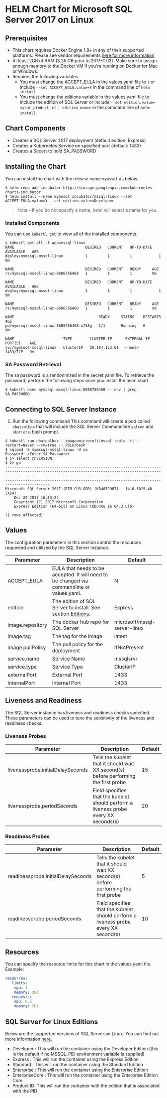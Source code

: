 # HELM Chart for Microsoft SQL Server 2017 on Linux

## Prerequisites
 * This chart requires Docker Engine 1.8+ in any of their supported platforms.  Please see vendor requirements [here for more information](https://docs.microsoft.com/en-us/sql/linux/quickstart-install-connect-docker).
 * At least 2GB of RAM (3.25 GB prior to 2017-CU2). Make sure to assign enough memory to the Docker VM if you're running on Docker for Mac or Windows.
 * Requires the following variables
   - You must change the ACCEPT_EULA in the values.yaml file to `Y` or include `--set ACCEPT_EULA.value=Y` in the command line of `helm install`
   - You must change the editions variable in the values.yaml file to include the edition of SQL Server or include `--set edition.value=<your_product_id | edition_name>` in the command line of `helm install`.

## Chart Components
 * Creates a SQL Server 2017 deployment (default edition: Express)
 * Creates a Kubernetes Service on specified port (default: 1433)
 * Creates a Secert to hold SA_PASSWORD

## Installing the Chart
You can install the chart with the release name `mymssql` as below.
```console
$ helm repo add incubator http://storage.googleapis.com/kubernetes-charts-incubator
$ helm install --name mymssql incubator/mssql-linux --set ACCEPT_EULA.value=Y --set edition.value=Developer
```
> Note - If you do not specify a name, helm will select a name for you.

### Installed Components
You can use `kubectl get` to view all of the installed components.

```console
$ kubectl get all -l app=mssql-linux
NAME                                DESIRED   CURRENT   UP-TO-DATE   AVAILABLE   AGE
deploy/mymssql-mssql-linux          1         1         1            1           9m

NAME                                DESIRED   CURRENT   READY     AGE
rs/mymssql-mssql-linux-8688756468   1         1         1         9m

NAME                                DESIRED   CURRENT   UP-TO-DATE   AVAILABLE   AGE
deploy/mymssql-mssql-linux          1         1         1            1           9m

NAME                                DESIRED   CURRENT   READY     AGE
rs/mymssql-mssql-linux-8688756468   1         1         1         9m

NAME                                      READY     STATUS    RESTARTS   AGE
po/mymssql-mssql-linux-8688756468-x758g   1/1       Running   0          9m

NAME                      TYPE        CLUSTER-IP      EXTERNAL-IP   PORT(S)    AGE
svc/mymssql-mssql-linux   ClusterIP   10.104.152.61   <none>        1433/TCP   9m

```

### SA Password Retrieval
The sa password is a randonmized in the secret.yaml file.  To retrieve the password, perform the following steps once you install the helm chart.
```console
$ kubectl exec mymssql-mssql-linux-8688756468 -- env | grep SA_PASSWORD
```

## Connecting to SQL Server Instance
1.  Run the following command
This command will create a pod called `dbatoolbox` that will include the SQL Server Commandline `sqlcmd` and start at a bash prompt.
```console
$ kubectl run dbatoolbox --image=microsoft/mssql-tools -ti --restart=Never --rm=true -- /bin/bash
$ sqlcmd -S mymssql-mssql-linux -U sa
Password: <Enter SA Password>
$ 1> select @@VERSION;
$ 2> go
------------------------------------------------------------------------------------------------------------------------------------------------------------------------------------------------------------------------------------------------------------------------------------------------------------
Microsoft SQL Server 2017 (RTM-CU3-GDR) (KB4052987) - 14.0.3015.40 (X64) 
	Dec 22 2017 16:13:22 
	Copyright (C) 2017 Microsoft Corporation
	Express Edition (64-bit) on Linux (Ubuntu 16.04.3 LTS)                                                                                                          

(1 rows affected)

```

## Values
The configuration parameters in this section control the resources requested and utilized by the SQL Server instance.

| Parameter | Description | Default |
| --------- | ----------- | ------- |
| ACCEPT_EULA | EULA that needs to be accepted.  It will need to be changed via commandline or values.yaml. | N |
| edition | The edition of SQL Server to install.  See section [Editions](#sql-server-for-linux-editions). | Express |
| image.repository | The docker hub repo for SQL Server | microsoft/mssql-server-linux |
| image.tag | The tag for the image | latest |
| image.pullPolicy | The pull policy for the deployment | IfNotPresent |
| service.name | Service Name | mssqlsrvr |
| service.type | Service Type | ClusterIP |
| externalPort | External Port | 1433 |
| internalPort | Internal Port | 1433 |

## Liveness and Readiness
The SQL Server instance has liveness and readiness checks specified. These parameters can be used to tune the sensitivity of the liveness and readiness checks.
### Liveness Probes
| Parameter | Description | Default |
| --------- | ----------- | ------- |
| livenessprobe.initialDelaySeconds | Tells the kubelet that it should wait XX second(s) before performing the first probe | 15 |
| livenessprobe.periodSeconds | Field specifies that the kubelet should perform a liveness probe every XX seconds(s) | 20 |

### Readiness Probes
| Parameter | Description | Default |
| --------- | ----------- | ------- |
| readinessprobe.initialDelaySeconds | Tells the kubelet that it should wait XX second(s) before performing the first probe | 5 |
| readinessprobe.periodSeconds | Field specifies that the kubelet should perform a liveness probe every XX second(s) | 10 | 

## Resources
You can specify the resource limits for this chart in the values.yaml file.
Example:
```yaml
resources:
   limits:
    cpu: 1
    memory: 2Gi
   requests:
    cpu: 0.5
    memory: 2Gi
```
## SQL Server for Linux Editions
Below are the supported versions of SQL Server on Linux.  You can find out more information [here](https://docs.microsoft.com/en-us/sql/linux/sql-server-linux-editions-and-components-2017).
 * Developer : This will run the container using the Developer Edition (this is the default if no MSSQL_PID environment variable is supplied)
 * Express : This will run the container using the Express Edition
 * Standard : This will run the container using the Standard Edition
 * Enterprise : This will run the container using the Enterprise Edition
 * EnterpriseCore : This will run the container using the Enterprise Edition Core
 * Product ID: This will run the container with the edition that is associated with the PID